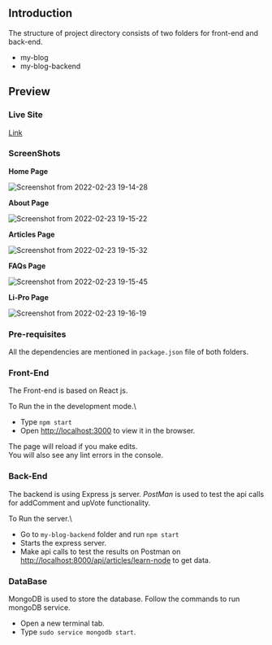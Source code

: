 
## Introduction

The structure of project directory consists of two folders for front-end and back-end.

- my-blog
- my-blog-backend

## Preview

### Live Site 

[Link](https://chess-mania-9puy2k77x-mohitm15.vercel.app/)

### ScreenShots

**Home Page**

![Screenshot from 2022-02-23 19-14-28](https://user-images.githubusercontent.com/35539313/155332154-17e957bf-390f-4c04-99ce-b3f9c85390d5.png)


**About Page**

![Screenshot from 2022-02-23 19-15-22](https://user-images.githubusercontent.com/35539313/155332235-ce3b81cc-fa44-48da-acd6-598a52b6d7d1.png)


**Articles Page**

![Screenshot from 2022-02-23 19-15-32](https://user-images.githubusercontent.com/35539313/155332332-dc8cb44b-d45e-4ac4-8dd8-c393f67013d6.png)

**FAQs Page**

![Screenshot from 2022-02-23 19-15-45](https://user-images.githubusercontent.com/35539313/155332484-9d4b439b-5734-4349-b9a7-f130ec1294f8.png)


**Li-Pro Page**

![Screenshot from 2022-02-23 19-16-19](https://user-images.githubusercontent.com/35539313/155332750-3239a093-0270-4bc7-bea2-2632be1428a1.png)


### Pre-requisites

All the dependencies are mentioned in `package.json` file of both folders.

### Front-End

The Front-end is based on React js.

To Run the in the development mode.\

- Type `npm start`
- Open [http://localhost:3000](http://localhost:3000) to view it in the browser.

The page will reload if you make edits.\
You will also see any lint errors in the console.

### Back-End

The backend is using Express js server. _PostMan_ is used to test the api calls for addComment and upVote functionality.

To Run the server.\

- Go to `my-blog-backend` folder and run `npm start`
- Starts the express server.
- Make api calls to test the results on Postman on [http://localhost:8000/api/articles/learn-node](http://localhost:8000/api/articles/learn-node) to get data.

### DataBase

MongoDB is used to store the database. Follow the commands to run mongoDB service.

- Open a new terminal tab.
- Type `sudo service mongodb start`.
